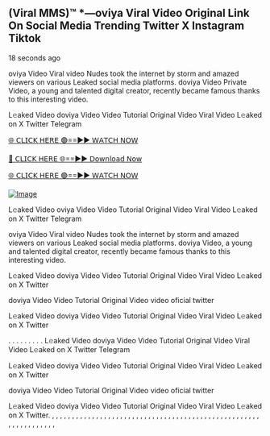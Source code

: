 ## (Viral MMS)™ *—oviya Viral Video Original Link On Social Media Trending Twitter X Instagram Tiktok

18 seconds ago

oviya Video Viral video Nudes took the internet by storm and amazed viewers on various Leaked social media platforms. doviya Video Private Video, a young and talented digital creator, recently became famous thanks to this interesting video.

L𝚎aked Video doviya Video Video Tutorial Original Video Viral Video L𝚎aked on X Twitter Telegram

[🌐 𝖢𝖫𝖨𝖢𝖪 𝖧𝖤𝖱𝖤 🟢==►► 𝖶𝖠𝖳𝖢𝖧 𝖭𝖮𝖶](https://3-tanei-pinik.blogspot.com/2025/02/viral-video.html)

[🔴 𝖢𝖫𝖨𝖢𝖪 𝖧𝖤𝖱𝖤 🌐==►► 𝖣𝗈𝗐𝗇𝗅𝗈𝖺𝖽 𝖭𝗈𝗐](https://3-tanei-pinik.blogspot.com/2025/02/viral-video.html)

[🌐 𝖢𝖫𝖨𝖢𝖪 𝖧𝖤𝖱𝖤 🟢==►► 𝖶𝖠𝖳𝖢𝖧 𝖭𝖮𝖶](https://3-tanei-pinik.blogspot.com/2025/02/viral-video.html)

[![Image](https://github.com/user-attachments/assets/ff3b7bd4-415c-4ca3-a6c8-b1f096193c29)](https://3-tanei-pinik.blogspot.com/2025/02/viral-video.html)

L𝚎aked Video oviya Video Video Tutorial Original Video Viral Video L𝚎aked on X Twitter Telegram

oviya Video Viral video Nudes took the internet by storm and amazed viewers on various Leaked social media platforms. doviya Video, a young and talented digital creator, recently became famous thanks to this interesting video.

L𝚎aked Video doviya Video Video Tutorial Original Video Viral Video L𝚎aked on X Twitter

doviya Video Video Tutorial Original Video video oficial twitter

L𝚎aked Video doviya Video Video Tutorial Original Video Viral Video L𝚎aked on X Twitter

. . . . . . . . . L𝚎aked Video doviya Video Video Tutorial Original Video Viral Video L𝚎aked on X Twitter Telegram

L𝚎aked Video doviya Video Video Tutorial Original Video Viral Video L𝚎aked on X Twitter

doviya Video Video Tutorial Original Video video oficial twitter

L𝚎aked Video doviya Video Video Tutorial Original Video Viral Video L𝚎aked on X Twitter.
,
,
,
,
,
,
,
,
,
,
,
,
,
,
,
,
,
,
,
,
,
,
,
,
,
,
,
,
,
,
,
,
,
,
,
,
,
,
,
,
,
,
,
,
,
,
,
,
,
,
,
,
,
,
,
,
,
,
,
,
,
,
,
,
